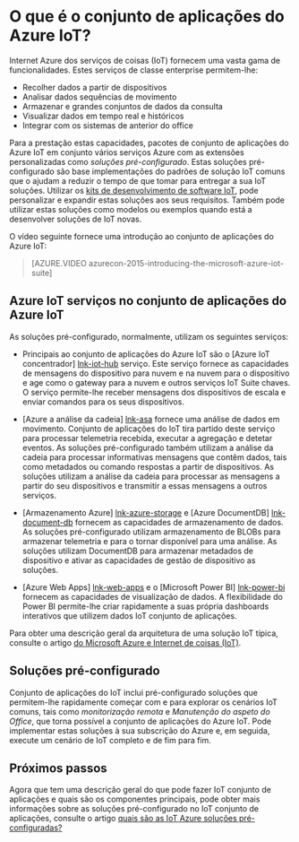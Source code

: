 <properties
    pageTitle="Descrição geral do conjunto de aplicações do Microsoft Azure IoT | Microsoft Azure"
    description="Descrição geral de como o conjunto de aplicações do Azure IoT fornece internet de soluções pré-configurado coisas para recolher, analisar e armazenar dados, fornecer visualizações e integrar com outros sistemas de."
    services=""
    suite="iot-suite"
    documentationCenter=""
    authors="dominicbetts"
    manager="timlt"
    editor=""/>

<tags
     ms.service="iot-suite"
     ms.devlang="na"
     ms.topic="get-started-article"
     ms.tgt_pltfrm="na"
     ms.workload="na"
     ms.date="08/09/2016"
     ms.author="dobett"/>

# <a name="what-is-azure-iot-suite"></a>O que é o conjunto de aplicações do Azure IoT?

Internet Azure dos serviços de coisas (IoT) fornecem uma vasta gama de funcionalidades. Estes serviços de classe enterprise permitem-lhe:

- Recolher dados a partir de dispositivos
- Analisar dados sequências de movimento
- Armazenar e grandes conjuntos de dados da consulta
- Visualizar dados em tempo real e históricos
- Integrar com os sistemas de anterior do office

Para a prestação estas capacidades, pacotes de conjunto de aplicações do Azure IoT em conjunto vários serviços Azure com as extensões personalizadas como *soluções pré-configurado*. Estas soluções pré-configurado são base implementações do padrões de solução IoT comuns que o ajudam a reduzir o tempo de que tomar para entregar a sua IoT soluções. Utilizar os [kits de desenvolvimento de software IoT][lnk-sdks], pode personalizar e expandir estas soluções aos seus requisitos. Também pode utilizar estas soluções como modelos ou exemplos quando está a desenvolver soluções de IoT novas.

O vídeo seguinte fornece uma introdução ao conjunto de aplicações do Azure IoT:

> [AZURE.VIDEO azurecon-2015-introducing-the-microsoft-azure-iot-suite]

## <a name="azure-iot-services-in-azure-iot-suite"></a>Azure IoT serviços no conjunto de aplicações do Azure IoT

As soluções pré-configurado, normalmente, utilizam os seguintes serviços:

- Principais ao conjunto de aplicações do Azure IoT são o [Azure IoT concentrador] [ lnk-iot-hub] serviço. Este serviço fornece as capacidades de mensagens do dispositivo para nuvem e na nuvem para o dispositivo e age como o gateway para a nuvem e outros serviços IoT Suite chaves. O serviço permite-lhe receber mensagens dos dispositivos de escala e enviar comandos para os seus dispositivos.

- [Azure a análise da cadeia] [ lnk-asa] fornece uma análise de dados em movimento. Conjunto de aplicações do IoT tira partido deste serviço para processar telemetria recebida, executar a agregação e detetar eventos. As soluções pré-configurado também utilizam a análise da cadeia para processar informativas mensagens que contêm dados, tais como metadados ou comando respostas a partir de dispositivos. As soluções utilizam a análise da cadeia para processar as mensagens a partir do seu dispositivos e transmitir a essas mensagens a outros serviços.

- [Armazenamento Azure] [ lnk-azure-storage] e [Azure DocumentDB] [ lnk-document-db] fornecem as capacidades de armazenamento de dados. As soluções pré-configurado utilizam armazenamento de BLOBs para armazenar telemetria e para o tornar disponível para uma análise. As soluções utilizam DocumentDB para armazenar metadados de dispositivo e ativar as capacidades de gestão de dispositivo as soluções.

- [Azure Web Apps] [ lnk-web-apps] e o [Microsoft Power BI] [ lnk-power-bi] fornecem as capacidades de visualização de dados. A flexibilidade do Power BI permite-lhe criar rapidamente a suas própria dashboards interativos que utilizem dados IoT conjunto de aplicações.

Para obter uma descrição geral da arquitetura de uma solução IoT típica, consulte o artigo [do Microsoft Azure e Internet de coisas (IoT)][iot-suite-what-is-azure-iot].

## <a name="preconfigured-solutions"></a>Soluções pré-configurado

Conjunto de aplicações do IoT inclui pré-configurado soluções que permitem-lhe rapidamente começar com e para explorar os cenários IoT comuns, tais como *monitorização remota* e *Manutenção do aspeto do Office*, que torna possível a conjunto de aplicações do Azure IoT. Pode implementar estas soluções à sua subscrição do Azure e, em seguida, execute um cenário de IoT completo e de fim para fim.

## <a name="next-steps"></a>Próximos passos

Agora que tem uma descrição geral do que pode fazer IoT conjunto de aplicações e quais são os componentes principais, pode obter mais informações sobre as soluções pré-configurado no IoT conjunto de aplicações, consulte o artigo [quais são as IoT Azure soluções pré-configuradas?][lnk-what-are-preconfig]

[lnk-sdks]: https://azure.microsoft.com/documentation/articles/iot-hub-sdks-summary/
[lnk-iot-hub]: https://azure.microsoft.com/documentation/services/iot-hub/
[lnk-asa]: https://azure.microsoft.com/documentation/services/stream-analytics/
[lnk-azure-storage]: https://azure.microsoft.com/documentation/services/storage/
[lnk-document-db]: https://azure.microsoft.com/documentation/services/documentdb/
[lnk-power-bi]: https://powerbi.microsoft.com/
[lnk-web-apps]: https://azure.microsoft.com/documentation/services/app-service/web/
[iot-suite-what-is-azure-iot]: iot-suite-what-is-azure-iot.md
[lnk-what-are-preconfig]: iot-suite-what-are-preconfigured-solutions.md
